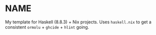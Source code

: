 # NAME

My template for Haskell (8.8.3) + Nix projects.
Uses `haskell.nix` to get a consistent `ormolu` + `ghcide` + `hlint` going.
